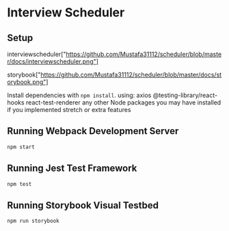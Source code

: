 # Interview Scheduler

## Setup
interviewscheduler["https://github.com/Mustafa31112/scheduler/blob/master/docs/interviewscheduler.png"]


storybook["https://github.com/Mustafa31112/scheduler/blob/master/docs/storybook.png"]

Install dependencies with `npm install`.
using:
axios
@testing-library/react-hooks
react-test-renderer
any other Node packages you may have installed if you implemented stretch or extra features
## Running Webpack Development Server

```sh
npm start
```

## Running Jest Test Framework

```sh
npm test
```

## Running Storybook Visual Testbed

```sh
npm run storybook
```
